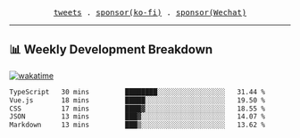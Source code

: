 <p align="center">
  <samp>
    <a href="https://twitter.com/everfu8">tweets</a> .
    <a href="https://ko-fi.com/everfu">sponsor(ko-fi)</a> . 
    <a href="https://s3.qjqq.cn/47/663742bac8e52.webp!color">sponsor(Wechat)</a>
  </samp>
</p>

---

## 📊 Weekly Development Breakdown

[![wakatime](https://wakatime.com/badge/user/0fcef314-a9cd-4509-9880-5cdb2158a775.svg)](https://wakatime.com/@0fcef314-a9cd-4509-9880-5cdb2158a775)

<!--START_SECTION:waka-->

```txt
TypeScript   30 mins         ████████░░░░░░░░░░░░░░░░░   31.44 %
Vue.js       18 mins         █████░░░░░░░░░░░░░░░░░░░░   19.50 %
CSS          17 mins         ████▓░░░░░░░░░░░░░░░░░░░░   18.55 %
JSON         13 mins         ███▓░░░░░░░░░░░░░░░░░░░░░   14.07 %
Markdown     13 mins         ███▒░░░░░░░░░░░░░░░░░░░░░   13.62 %
```

<!--END_SECTION:waka-->